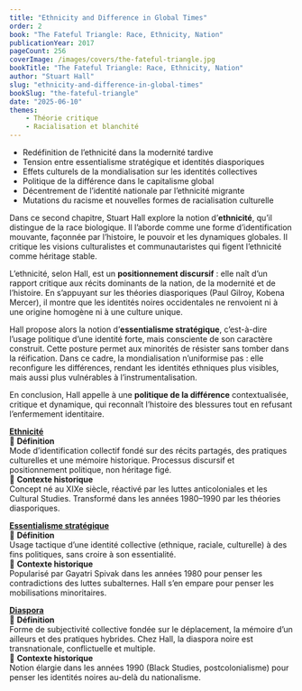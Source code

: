 ```yaml
---
title: "Ethnicity and Difference in Global Times"
order: 2
book: "The Fateful Triangle: Race, Ethnicity, Nation"
publicationYear: 2017
pageCount: 256
coverImage: /images/covers/the-fateful-triangle.jpg
bookTitle: "The Fateful Triangle: Race, Ethnicity, Nation"
author: "Stuart Hall"
slug: "ethnicity-and-difference-in-global-times"
bookSlug: "the-fateful-triangle"
date: "2025-06-10"
themes: 
    - Théorie critique
    - Racialisation et blanchité
---
```


<!--themes:start-->
- Redéfinition de l’ethnicité dans la modernité tardive
- Tension entre essentialisme stratégique et identités diasporiques
- Effets culturels de la mondialisation sur les identités collectives
- Politique de la différence dans le capitalisme global
- Décentrement de l’identité nationale par l’ethnicité migrante
- Mutations du racisme et nouvelles formes de racialisation culturelle
<!--themes:end-->

<!--summary:start-->
Dans ce second chapitre, Stuart Hall explore la notion d’**ethnicité**, qu’il distingue de la race biologique. Il l’aborde comme une forme d’identification mouvante, façonnée par l’histoire, le pouvoir et les dynamiques globales. Il critique les visions culturalistes et communautaristes qui figent l’ethnicité comme héritage stable.

L’ethnicité, selon Hall, est un **positionnement discursif** : elle naît d’un rapport critique aux récits dominants de la nation, de la modernité et de l’histoire. En s’appuyant sur les théories diasporiques (Paul Gilroy, Kobena Mercer), il montre que les identités noires occidentales ne renvoient ni à une origine homogène ni à une culture unique.

Hall propose alors la notion d’**essentialisme stratégique**, c’est-à-dire l’usage politique d’une identité forte, mais consciente de son caractère construit. Cette posture permet aux minorités de résister sans tomber dans la réification. Dans ce cadre, la mondialisation n’uniformise pas : elle reconfigure les différences, rendant les identités ethniques plus visibles, mais aussi plus vulnérables à l’instrumentalisation.

En conclusion, Hall appelle à une **politique de la différence** contextualisée, critique et dynamique, qui reconnaît l’histoire des blessures tout en refusant l’enfermement identitaire.
<!--summary:end-->

<!--concepts:start-->

[**Ethnicité**](/concepts/ethnicite)  
🔹 **Définition**  
Mode d’identification collectif fondé sur des récits partagés, des pratiques culturelles et une mémoire historique. Processus discursif et positionnement politique, non héritage figé.  
🔹 **Contexte historique**  
Concept né au XIXe siècle, réactivé par les luttes anticoloniales et les Cultural Studies. Transformé dans les années 1980–1990 par les théories diasporiques.

[**Essentialisme stratégique**](/concepts/essentialisme-strategique)  
🔹 **Définition**  
Usage tactique d’une identité collective (ethnique, raciale, culturelle) à des fins politiques, sans croire à son essentialité.  
🔹 **Contexte historique**  
Popularisé par Gayatri Spivak dans les années 1980 pour penser les contradictions des luttes subalternes. Hall s’en empare pour penser les mobilisations minoritaires.

[**Diaspora**](/concepts/diaspora)  
🔹 **Définition**  
Forme de subjectivité collective fondée sur le déplacement, la mémoire d’un ailleurs et des pratiques hybrides. Chez Hall, la diaspora noire est transnationale, conflictuelle et multiple.  
🔹 **Contexte historique**  
Notion élargie dans les années 1990 (Black Studies, postcolonialisme) pour penser les identités noires au-delà du nationalisme.

<!--concepts:end-->
